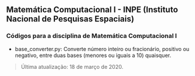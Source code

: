## Matemática Computacional I - INPE (Instituto Nacional de Pesquisas Espaciais)

### Códigos para a disciplina de Matemática Computacional I

- base_converter.py:
Converte número inteiro ou fracionário, positivo ou negativo, entre duas bases (menores ou iguais a 10) quaisquer.


> Última atualização: 18 de março de 2020.
